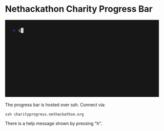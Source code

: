 # Nethackathon Charity Progress Bar

<img width="800" src="./demo.gif" />

The progress bar is hosted over ssh.  Connect via:

```
ssh charityprogress.nethackathon.org
```

There is a help message shown by pressing "h".
